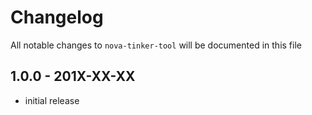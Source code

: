 # Changelog

All notable changes to `nova-tinker-tool` will be documented in this file

## 1.0.0 - 201X-XX-XX

- initial release

